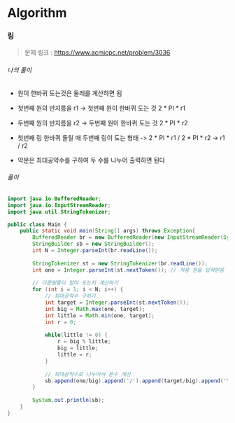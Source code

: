 # Algorithm

### 링

> 문제 링크 : https://www.acmicpc.net/problem/3036



###### 나의 풀이

* 원이 한바퀴 도는것은 둘레를 계산하면 됨

* 첫번째 원의 반지름을 r1 -> 첫번째 원이 한바퀴 도는 것 2 * PI * r1
* 두번째 원의 반지름을 r2 -> 두번째 원이 한바퀴 도는 것 2 * PI * r2
* 첫번째 링 한바퀴 돌릴 때 두번째 링이 도는 형태 -> 2 * PI * r1 / 2 * PI * r2 -> r1 / r2
* 약분은 최대공약수를 구하여 두 수를 나누어 출력하면 된다




###### 풀이

~~~java
import java.io.BufferedReader;
import java.io.InputStreamReader;
import java.util.StringTokenizer;

public class Main {
	public static void main(String[] args) throws Exception{
		BufferedReader br = new BufferedReader(new InputStreamReader(System.in));
		StringBuilder sb = new StringBuilder();
		int N = Integer.parseInt(br.readLine());
		
		StringTokenizer st = new StringTokenizer(br.readLine());
		int one = Integer.parseInt(st.nextToken());	// 처음 원을 입력받음
		
		// 다른원들이 얼마 도는지 계산하기
		for (int i = 1; i < N; i++) {
			// 최대공약수 구하기
			int target = Integer.parseInt(st.nextToken());
			int big = Math.max(one, target);
			int little = Math.min(one, target);
			int r = 0;
			
			while(little != 0) {
				r = big % little;
				big = little;
				little = r;
			}
			
			// 최대공약수로 나누어서 분수 계산
			sb.append(one/big).append('/').append(target/big).append('\n');
		}
		
		System.out.println(sb);
	}
}
~~~